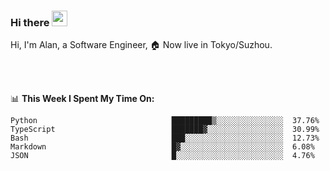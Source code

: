 ### Hi there <img src="https://media.giphy.com/media/hvRJCLFzcasrR4ia7z/giphy.gif" width="25px">

<!-- ![visitors](https://visitor-badge.glitch.me/badge?page_id=dislfyer.dislfyer) -->

Hi, I'm Alan, a Software Engineer, 🏠 Now live in Tokyo/Suzhou.

<br/>
<br/>

📊 **This Week I Spent My Time On:**


<!--START_SECTION:waka-->

```text
Python                              █████████▒░░░░░░░░░░░░░░░  37.76%
TypeScript                          ███████▓░░░░░░░░░░░░░░░░░  30.99%
Bash                                ███░░░░░░░░░░░░░░░░░░░░░░  12.73%
Markdown                            █▓░░░░░░░░░░░░░░░░░░░░░░░  6.08%
JSON                                █░░░░░░░░░░░░░░░░░░░░░░░░  4.76%
```

<!--END_SECTION:waka-->

<!--
**About Me:**
 -->
